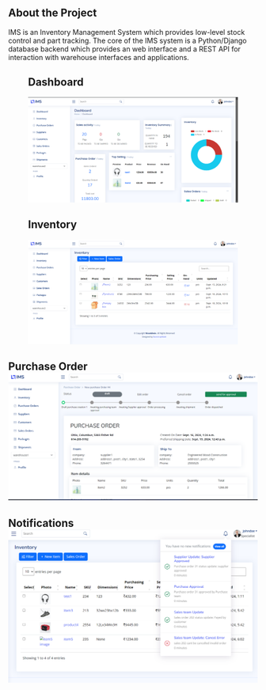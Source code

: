## About the Project
IMS is an Inventory Management System which provides low-level stock control and part tracking. The core of the IMS system is a Python/Django database backend which provides an web interface and a REST API for interaction with warehouse interfaces and applications.

<figure>
<h2>Dashboard</h2>
<img src="IMS/static/assets/img/dashboard.png">
</figure>
<figure>
<h2>Inventory</h2>
<img src="IMS/static/assets/img/inventory.png">
</figure>
<h2>Purchase Order</figcaption>
<img src="IMS/static/assets/img/purchaseorder1.png">
</figure>
<h2>Notifications</figcaption>
<img src="IMS/static/assets/img/notifications.png">
</figure>
